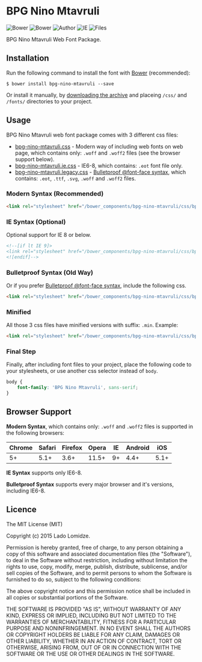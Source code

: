 # BPG Nino Mtavruli

![Bower](https://img.shields.io/bower/v/bpg-nino-mtavruli.svg)
![Bower](https://img.shields.io/bower/l/bpg-nino-mtavruli.svg)
![Author](https://img.shields.io/badge/Font_Author-Besarion_Gugushvili-blue.svg)
![IE](https://img.shields.io/badge/IE_Support-6+-brightgreen.svg)
![Files](https://img.shields.io/badge/Font_Files-.ttf,_.eot,_.svg,_.woff,_.woff2-brightgreen.svg)

BPG Nino Mtavruli Web Font Package.

## Installation

Run the following command to install the font with [Bower](http://bower.io) (recommended):

```
$ bower install bpg-nino-mtavruli --save
```

Or install it manually, by [downloading the archive](https://github.com/web-fonts/bpg-nino-mtavruli/archive/master.zip) and placeing `/css/` and `/fonts/` directories to your project.

## Usage

BPG Nino Mtavruli web font package comes with 3 different css files:

* [bpg-nino-mtavruli.css](https://github.com/web-fonts/bpg-nino-mtavruli/tree/master/css/bpg-nino-mtavruli.css) - Modern way of including web fonts on web page, which contains only: `.woff` and `.woff2` files (see the browser support below).
* [bpg-nino-mtavruli.ie.css](https://github.com/web-fonts/bpg-nino-mtavruli/tree/master/css/bpg-nino-mtavruli.ie.css) - IE6-8, which contains: `.eot` font file only.
* [bpg-nino-mtavruli.legacy.css](https://github.com/web-fonts/bpg-nino-mtavruli/tree/master/css/bpg-nino-mtavruli.legacy.css) - [Bulletproof @font-face syntax](http://www.paulirish.com/2009/bulletproof-font-face-implementation-syntax/), which contains: `.eot`, `.ttf`, `.svg`, `.woff` and `.woff2` files.

### Modern Syntax (Recommended)

```html
<link rel="stylesheet" href="/bower_components/bpg-nino-mtavruli/css/bpg-nino-mtavruli.css">
```

### IE Syntax (Optional)

Optional support for IE 8 or below.

```html
<!--[if lt IE 9]>
<link rel="stylesheet" href="/bower_components/bpg-nino-mtavruli/css/bpg-nino-mtavruli.ie.css">
<![endif]-->
```

### Bulletproof Syntax (Old Way)

Or if you prefer [Bulletproof @font-face syntax](http://www.paulirish.com/2009/bulletproof-font-face-implementation-syntax/), include the following css.

```html
<link rel="stylesheet" href="/bower_components/bpg-nino-mtavruli/css/bpg-nino-mtavruli.legacy.css">
```

### Minified

All those 3 css files have minified versions with suffix: `.min`. Example:

```html
<link rel="stylesheet" href="/bower_components/bpg-nino-mtavruli/css/bpg-nino-mtavruli.min.css">
```

### Final Step

Finally, after including font files to your project, place the following code to your stylesheets, or use another css selector instead of `body`.

```css
body {
    font-family: 'BPG Nino Mtavruli', sans-serif;
}
```

## Browser Support

**Modern Syntax**, which contains only: `.woff` and `.woff2` files is supported in the following browsers:

| Chrome | Safari | Firefox | Opera | IE   | Android |  iOS  |
| ------ | ------ | ------- | ----- | ---- | ------- | ----- |
| 5+     | 5.1+   | 3.6+    | 11.5+ | 9+   | 4.4+    | 5.1+  |

**IE Syntax** supports only IE6-8.

**Bulletproof Syntax** supports every major browser and it's versions, including IE6-8.

## Licence

The MIT License (MIT)

Copyright (c) 2015 Lado Lomidze.

Permission is hereby granted, free of charge, to any person obtaining a copy
of this software and associated documentation files (the "Software"), to deal
in the Software without restriction, including without limitation the rights
to use, copy, modify, merge, publish, distribute, sublicense, and/or sell
copies of the Software, and to permit persons to whom the Software is
furnished to do so, subject to the following conditions:

The above copyright notice and this permission notice shall be included in
all copies or substantial portions of the Software.

THE SOFTWARE IS PROVIDED "AS IS", WITHOUT WARRANTY OF ANY KIND, EXPRESS OR
IMPLIED, INCLUDING BUT NOT LIMITED TO THE WARRANTIES OF MERCHANTABILITY,
FITNESS FOR A PARTICULAR PURPOSE AND NONINFRINGEMENT. IN NO EVENT SHALL THE
AUTHORS OR COPYRIGHT HOLDERS BE LIABLE FOR ANY CLAIM, DAMAGES OR OTHER
LIABILITY, WHETHER IN AN ACTION OF CONTRACT, TORT OR OTHERWISE, ARISING FROM,
OUT OF OR IN CONNECTION WITH THE SOFTWARE OR THE USE OR OTHER DEALINGS IN
THE SOFTWARE.